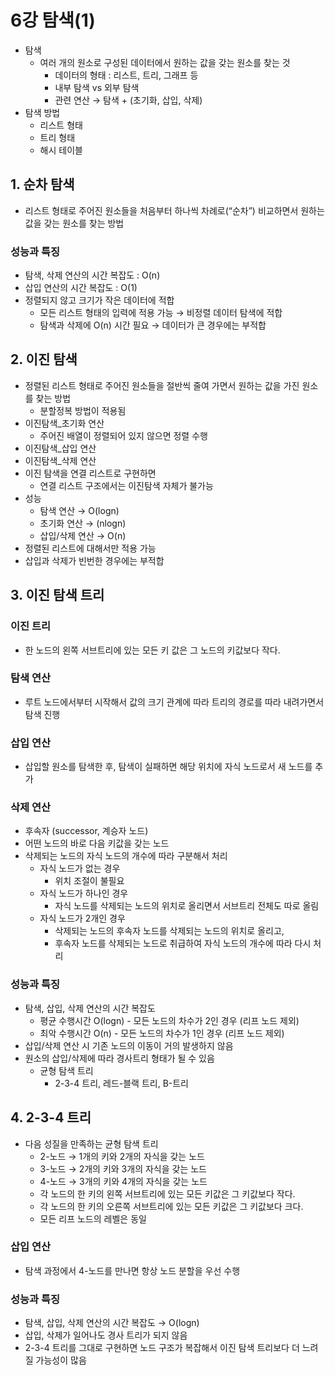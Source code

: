 # 6강 탐색(1)

- 탐색
    - 여러 개의 원소로 구성된 데이터에서 원하는 값을 갖는 원소를 찾는 것
        - 데이터의 형태 : 리스트, 트리, 그래프 등
        - 내부 탐색 vs 외부 탐색
        - 관련 연산 → 탐색 + (초기화, 삽입, 삭제)
- 탐색 방법
    - 리스트 형태
    - 트리 형태
    - 해시 테이블

## 1. 순차 탐색

- 리스트 형태로 주어진 원소들을 처음부터 하나씩 차례로(“순차”) 비교하면서 원하는 값을 갖는 원소를 찾는 방법

### 성능과 특징

- 탐색, 삭제 연산의 시간 복잡도 : O(n)
- 삽입 연산의 시간 복잡도 : O(1)
- 정렬되지 않고 크기가 작은 데이터에 적합
    - 모든 리스트 형태의 입력에 적용 가능 → 비정렬 데이터 탐색에 적합
    - 탐색과 삭제에 O(n) 시간 필요 → 데이터가 큰 경우에는 부적합

## 2. 이진 탐색

- 정렬된 리스트 형태로 주어진 원소들을 절반씩 줄여 가면서 원하는 값을 가진 원소를 찾는 방법
    - 분할정복 방법이 적용됨
- 이진탐색_초기화 연산
    - 주어진 배열이 정렬되어 있지 않으면 정렬 수행
- 이진탐색_삽입 연산
- 이진탐색_삭제 연산
- 이진 탐색을 연결 리스트로 구현하면
    - 연결 리스트 구조에서는 이진탐색 자체가 불가능
- 성능
    - 탐색 연산 → O(logn)
    - 초기화 연산 → (nlogn)
    - 삽입/삭제 연산 → O(n)
- 정렬된 리스트에 대해서만 적용 가능
- 삽입과 삭제가 빈번한 경우에는 부적합



## 3. 이진 탐색 트리

### 이진 트리

- 한 노드의 왼쪽 서브트리에 있는 모든 키 값은 그 노드의 키값보다 작다.

### 탐색 연산

- 루트 노드에서부터 시작해서 값의 크기 관계에 따라 트리의 경로를 따라 내려가면서 탐색 진행

### 삽입 연산

- 삽입할 원소를 탐색한 후, 탐색이 실패하면 해당 위치에 자식 노드로서 새 노드를 추가

### 삭제 연산

- 후속자 (successor, 계승자 노드)
- 어떤 노드의 바로 다음 키값을 갖는 노드
- 삭제되는 노드의 자식 노드의 개수에 따라 구분해서 처리
    - 자식 노드가 없는 경우
        - 위치 조절이 불필요
    - 자식 노드가 하나인 경우
        - 자식 노드를 삭제되는 노드의 위치로 올리면서 서브트리 전체도 따로 올림
    - 자식 노드가 2개인 경우
        - 삭제되는 노드의 후속자 노드를 삭제되는 노드의 위치로 올리고,
        - 후속자 노드를 삭제되는 노드로 취급하여 자식 노드의 개수에 따라 다시 처리

### 성능과 특징

- 탐색, 삽입, 삭제 연산의 시간 복잡도
    - 평균 수행시간 O(logn) - 모든 노드의 차수가 2인 경우 (리프 노드 제외)
    - 최악 수행시간 O(n) - 모든 노드의 차수가 1인 경우 (리프 노드 제외)
- 삽입/삭제 연산 시 기존 노드의 이동이 거의 발생하지 않음
- 원소의 삽입/삭제에 따라 경사트리 형태가 될 수 있음
    - 균형 탐색 트리
        - 2-3-4 트리, 레드-블랙 트리, B-트리

## 4. 2-3-4 트리

- 다음 성질을 만족하는 균형 탐색 트리
    - 2-노드 → 1개의 키와 2개의 자식을 갖는 노드
    - 3-노드 → 2개의 키와 3개의 자식을 갖는 노드
    - 4-노드 → 3개의 키와 4개의 자식을 갖는 노드
    - 각 노드의 한 키의 왼쪽 서브트리에 있는 모든 키값은 그 키값보다 작다.
    - 각 노드의 한 키의 오른쪽 서브트리에 있는 모든 키값은 그 키값보다 크다.
    - 모든 리프 노드의 레벨은 동일

### 삽입 연산

- 탐색 과정에서 4-노드를 만나면 항상 노드 분할을 우선 수행

### 성능과 특징

- 탐색, 삽입, 삭제 연산의 시간 복잡도 → O(logn)
- 삽입, 삭제가 일어나도 경사 트리가 되지 않음
- 2-3-4 트리를 그대로 구현하면 노드 구조가 복잡해서 이진 탐색 트리보다 더 느려질 가능성이 많음